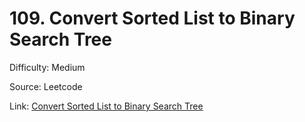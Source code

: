 # 109. Convert Sorted List to Binary Search Tree
Difficulty: Medium

Source: Leetcode

Link: [Convert Sorted List to Binary Search Tree](https://leetcode.com/problems/convert-sorted-list-to-binary-search-tree/description/)

